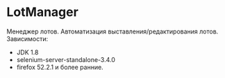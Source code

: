 # LotManager
Менеджер лотов. Автоматизация выставления/редактирования лотов.
Зависимости:
* JDK 1.8
* selenium-server-standalone-3.4.0
* firefox 52.2.1 и более ранние.
